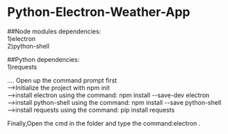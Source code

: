 # Python-Electron-Weather-App

##Node modules dependencies:   
1)electron    
2)python-shell   

##Python dependencies:   
1)requests

....
Open up the command prompt first   
-->Initialize the project with npm init   
-->install electron using the command: npm install --save-dev electron    
-->install python-shell using the command: npm install --save python-shell   
-->install requests using the command: pip install requests
     
Finally,Open the cmd in the folder and type the command:electron .
